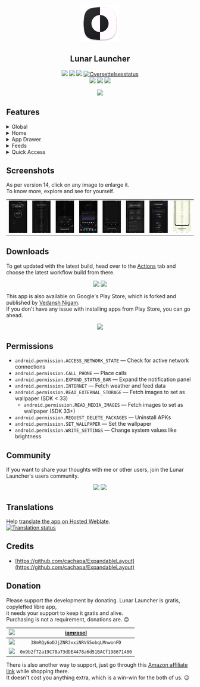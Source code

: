 <div align='center'>
	<img src='fastlane/metadata/android/en-US/images/icon.png' alt='Lunar Launcher' width='100' height='100'>
    <h2>Lunar Launcher</h2>
    <p>
        <img src='https://img.shields.io/badge/Android-3DDC84?style=flat-square&logo=android&logoColor=white'>
        <img src='https://img.shields.io/badge/SDK-26-vibrant?style=flat-square'>
        <a href='https://github.com/iamrasel/lunar-launcher/blob/main/LICENSE'><img src='https://img.shields.io/badge/License-GPL%20v3-blue?style=flat-square'></a>
	<a href="https://hosted.weblate.org/engage/lunar-launcher/">
	<img src="https://hosted.weblate.org/widgets/lunar-launcher/-/svg-badge.svg" alt="Oversettelsesstatus" /></a>
        <br>
		<img src='https://img.shields.io/badge/Maintained-yes-green?style=flat-square'>
        <a href='https://github.com/iamrasel/lunar-launcher/actions'><img src='https://img.shields.io/github/actions/workflow/status/iamrasel/lunar-launcher/ci_push.yml?branch=main&style=flat-square'></a>
	<a href='https://github.com/iamrasel/lunar-launcher/releases/latest'><img src='https://img.shields.io/github/downloads/iamrasel/lunar-launcher/total?style=flat-square'></a>
    </p>
	<a href="https://www.buymeacoffee.com/iamrasel"><img src="https://img.buymeacoffee.com/button-api/?text=Buy me a coffee&emoji=&slug=iamrasel&button_colour=FFDD00&font_colour=000000&font_family=Cookie&outline_colour=000000&coffee_colour=ffffff" /></a>
</div>

## Features
<details><summary>Global</summary>

- [x] Appearances
  - [x] Material Design 3
  - [x] Material You
  - [x] Day/night theme
  - [x] Wallpaper with color filter support
- [x] Double tap: lock/sleep
  - [x] Accessibility (SDK >= 28)
  - [x] Device admin
  - [x] Root
- [x] Swipe down: expand notification panel
- [ ] Yet to decide

</details>
<details><summary>Home</summary>

- [x] Battery status
  - [x] Circular percentage indicator
  - [x] Animation while charging
- [x] Time
  - [x] 12/24 format
- [x] Date
- [x] Weather
  - [x] Provider: OpenWeatherMap
  - [x] Celsius/Fahrenheit
- [x] Todo
  - [x] Add, delete, edit, copy
  - [ ] Auto destructive todo with notify
  - [x] 0–7 items in home screen
  - [x] Access lock

</details>
<details><summary>App Drawer</summary>

- [x] Quick search
- [x] Launch from search
- [x] Launch in freeform mode
- [x] Total apps count
- [ ] Gesture search
- [ ] App grid with icon (alternative)
- [ ] App appearance
- [ ] App renaming
- [ ] App vault
- [x] Detailed app info

</details>
<details><summary>Feeds</summary>

- [x] Device stats
- [x] News feed
  - [x] RSS
  - [ ] Atom
- [x] Widget host

</details>
<details><summary>Quick Access</summary>

- [x] Favourite apps (<=6)
- [x] Favourite contacts and URLs (<=6)
- [x] Control system value
  - [x] Brightness
  - [x] Sound

</details>

## Screenshots
As per version 14, click on any image to enlarge it. \
To know more, explore and see for yourself.

<table>
	<tr>
		<td><img src='fastlane/metadata/android/en-US/images/phoneScreenshots/1.png' width='120'></td>
		<td><img src='fastlane/metadata/android/en-US/images/phoneScreenshots/2.png' width='120'></td>
		<td><img src='fastlane/metadata/android/en-US/images/phoneScreenshots/3.png' width='120'></td>
		<td><img src='fastlane/metadata/android/en-US/images/phoneScreenshots/4.png' width='120'></td>
		<td><img src='fastlane/metadata/android/en-US/images/phoneScreenshots/5.png' width='120'></td>
		<td><img src='fastlane/metadata/android/en-US/images/phoneScreenshots/6.png' width='120'></td>
		<td><img src='fastlane/metadata/android/en-US/images/phoneScreenshots/7.png' width='120'></td>
		<td><img src='fastlane/metadata/android/en-US/images/phoneScreenshots/8.png' width='120'></td>
	</tr>
</table>

## Downloads
To get updated with the latest build, head over to the [Actions](https://github.com/iamrasel/lunar-launcher/actions) tab and choose the latest workflow build from there.
<div align='center'>

<a href='https://github.com/iamrasel/lunar-launcher/releases/latest'><img src='https://img.shields.io/badge/GitHub-100000?style=for-the-badge&logo=github&logoColor=white'></a>
<a href='https://f-droid.org/packages/rasel.lunar.launcher'><img src='https://img.shields.io/badge/F_Droid-1976d2?style=for-the-badge&logo=f-droid&logoColor=white'></a>

</div>

This app is also available on Google's Play Store, which is forked and published by [Vedansh Nigam](https://github.com/vednig). \
If you don't have any issue with installing apps from Play Store, you can go ahead.
<div align='center'>

<a href='https://play.google.com/store/apps/details?id=rasel.lunar.launcher'><img src='https://img.shields.io/badge/Play_Store-34A853?style=for-the-badge&logo=google-play&logoColor=white'></a>

</div>

## Permissions
- `android.permission.ACCESS_NETWORK_STATE` — Check for active network connections
- `android.permission.CALL_PHONE` — Place calls
- `android.permission.EXPAND_STATUS_BAR` — Expand the notification panel
- `android.permission.INTERNET` — Fetch weather and feed data
- `android.permission.READ_EXTERNAL_STORAGE` — Fetch images to set as wallpaper (SDK < 33)
  - `android.permission.READ_MEDIA_IMAGES` — Fetch images to set as wallpaper (SDK 33+)
- `android.permission.REQUEST_DELETE_PACKAGES` — Uninstall APKs
- `android.permission.SET_WALLPAPER` — Set the wallpaper
- `android.permission.WRITE_SETTINGS` — Change system values like brightness

## Community
If you want to share your thoughts with me or other users, join the Lunar Launcher's users community.
<div align='center'>

<a href='https://github.com/iamrasel/lunar-launcher/discussions'><img src='https://img.shields.io/badge/Discussions-333333?style=for-the-badge&logo=github'></a>
<a href='https://t.me/LunarLauncher_chats'><img src='https://img.shields.io/badge/Telegram-2CA5E0?style=for-the-badge&logo=telegram&logoColor=white'></a>

</div>

## Translations
Help [translate the app on Hosted Weblate](https://hosted.weblate.org/engage/lunar-launcher). \
<a href="https://hosted.weblate.org/engage/lunar-launcher/">
<img src="https://hosted.weblate.org/widgets/lunar-launcher/-/multi-blue.svg" alt="Translation status" />
</a>

## Credits
- [https://github.com/cachapa/ExpandableLayout](https://github.com/cachapa/ExpandableLayout)

## Donation
Please support the development by donating. Lunar Launcher is gratis, copylefted libre app, \
it needs your support to keep it gratis and alive. \
Purchasing is not a requirement, donations are. 😊

<div align='center'>

| ![](https://img.shields.io/badge/Buy_Me_A_Coffee-FFDD00?style=flat-square&logo=buy-me-a-coffee&logoColor=black) | [iamrasel](https://www.buymeacoffee.com/iamrasel) |
|:---------------------------------------------------------------------------------------------------------------:|:-------------------------------------------------:|
|         ![](https://img.shields.io/badge/Bitcoin-000000?style=flat-square&logo=bitcoin&logoColor=white)         |       `38mRQy6oDJjZNR3xxiNRVS5obqLMnwonFD`        |
|        ![](https://img.shields.io/badge/Ethereum-3C3C3D?style=flat-square&logo=Ethereum&logoColor=white)        |   `0x9b2f72a19C78a73dDE4478a6d51BACf198671480`    |

</div>

There is also another way to support, just go through this [Amazon affiliate link](https://amzn.to/3gWFktS) while shopping there. \
It doesn't cost you anything extra, which is a win-win for the both of us. 😉

